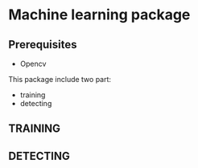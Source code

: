 # Machine learning package

## Prerequisites

* Opencv

This package include two part:

* training
* detecting

## TRAINING

## DETECTING